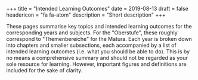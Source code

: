 +++
title = "Intended Learning Outcomes"
date = 2019-08-13
draft = false
headericon =  "fa fa-atom"
description = "Short description"
+++

These pages summarise key topics and intended learning outcomes for the corresponding years and subjects.
For the "Oberstufe", these roughly correspond to "Themenbereiche" for the Matura.
Each year is broken down into chapters and smaller subsections, each accompanied by a list of intended learning outcomes (i.e. what you should be able to do). This is by no means a comprehensive summary and should not be regarded as your sole resource for learning.
However, important figures and definitions are included for the sake of clarity.

